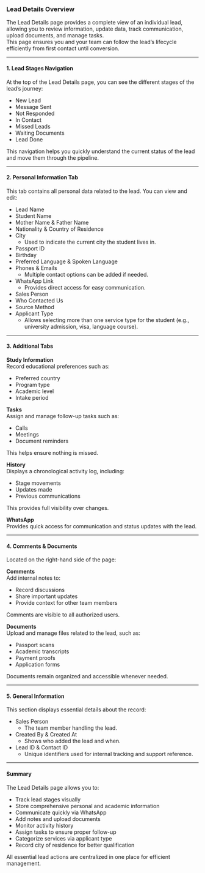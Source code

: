 ### Lead Details Overview
The Lead Details page provides a complete view of an individual lead, allowing you to review information, update data, track communication, upload documents, and manage tasks.  
This page ensures you and your team can follow the lead’s lifecycle efficiently from first contact until conversion.

---

#### 1. Lead Stages Navigation
At the top of the Lead Details page, you can see the different stages of the lead’s journey:

- New Lead  
- Message Sent  
- Not Responded  
- In Contact  
- Missed Leads  
- Waiting Documents  
- Lead Done  

This navigation helps you quickly understand the current status of the lead and move them through the pipeline.

---

#### 2. Personal Information Tab
This tab contains all personal data related to the lead. You can view and edit:

- Lead Name  
- Student Name  
- Mother Name & Father Name  
- Nationality & Country of Residence  
- City  
  - Used to indicate the current city the student lives in.  
- Passport ID  
- Birthday  
- Preferred Language & Spoken Language  
- Phones & Emails  
  - Multiple contact options can be added if needed.  
- WhatsApp Link  
  - Provides direct access for easy communication.  
- Sales Person  
- Who Contacted Us  
- Source Method  
- Applicant Type  
  - Allows selecting more than one service type for the student (e.g., university admission, visa, language course).

---

#### 3. Additional Tabs

**Study Information**  
Record educational preferences such as:
- Preferred country  
- Program type  
- Academic level  
- Intake period  

**Tasks**  
Assign and manage follow-up tasks such as:
- Calls  
- Meetings  
- Document reminders  

This helps ensure nothing is missed.

**History**  
Displays a chronological activity log, including:
- Stage movements  
- Updates made  
- Previous communications  

This provides full visibility over changes.

**WhatsApp**  
Provides quick access for communication and status updates with the lead.

---

#### 4. Comments & Documents
Located on the right-hand side of the page:

**Comments**  
Add internal notes to:
- Record discussions  
- Share important updates  
- Provide context for other team members  

Comments are visible to all authorized users.

**Documents**  
Upload and manage files related to the lead, such as:
- Passport scans  
- Academic transcripts  
- Payment proofs  
- Application forms  

Documents remain organized and accessible whenever needed.

---

#### 5. General Information
This section displays essential details about the record:

- Sales Person  
  - The team member handling the lead.  
- Created By & Created At  
  - Shows who added the lead and when.  
- Lead ID & Contact ID  
  - Unique identifiers used for internal tracking and support reference.

---

#### Summary
The Lead Details page allows you to:
- Track lead stages visually  
- Store comprehensive personal and academic information  
- Communicate quickly via WhatsApp  
- Add notes and upload documents  
- Monitor activity history  
- Assign tasks to ensure proper follow-up  
- Categorize services via applicant type  
- Record city of residence for better qualification  

All essential lead actions are centralized in one place for efficient management.




